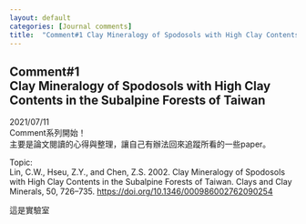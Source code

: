 ```yaml
---
layout: default
categories: [Journal comments]
title:  "Comment#1 Clay Mineralogy of Spodosols with High Clay Contents in the Subalpine Forests of Taiwan"
---
```


## Comment#1 <br/> Clay Mineralogy of Spodosols with High Clay Contents in the Subalpine Forests of Taiwan
2021/07/11  
Comment系列開始！  
主要是論文閱讀的心得與整理，讓自己有辦法回來追蹤所看的一些paper。  
  
Topic:  
Lin, C.W., Hseu, Z.Y., and Chen, Z.S. 2002. Clay Mineralogy of Spodosols with High Clay Contents in the Subalpine Forests of Taiwan. Clays and Clay Minerals, 50, 726–735. <a href="https://doi.org/10.1346/000986002762090254" target="_blank">https://doi.org/10.1346/000986002762090254</a>  
  
這是實驗室
